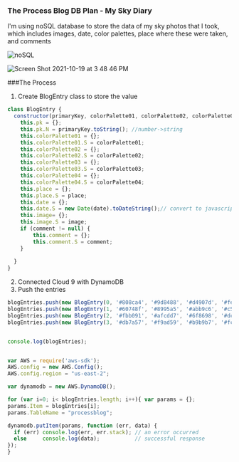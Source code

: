 ### The Process Blog DB Plan - My Sky Diary

I'm using noSQL database to store the data of my sky photos that I took, which includes images, date, color palettes, place where these were taken, and comments

![noSQL](https://user-images.githubusercontent.com/86972559/138000480-29979e8f-2d15-438a-a6a2-6b36bb04ae03.png)

![Screen Shot 2021-10-19 at 3 48 46 PM](https://user-images.githubusercontent.com/86972559/138000505-64609b3f-2404-4fc4-9add-7231dbe703d9.png)


###The Process
1. Create BlogEntry class to store the value
```js
class BlogEntry {
  constructor(primaryKey, colorPalette01, colorPalette02, colorPalette03, colorPalette04, place, date, image, comment) {
    this.pk = {};
    this.pk.N = primaryKey.toString(); //number->string
    this.colorPalette01 = {};
    this.colorPalette01.S = colorPalette01;
    this.colorPalette02 = {};
    this.colorPalette02.S = colorPalette02;
    this.colorPalette03 = {};
    this.colorPalette03.S = colorPalette03;
    this.colorPalette04 = {};
    this.colorPalette04.S = colorPalette04;
    this.place = {};
    this.place.S = place;
    this.date = {}; 
    this.date.S = new Date(date).toDateString();// convert to javascript date format
    this.image= {};
    this.image.S = image;
    if (comment != null) {
        this.comment = {};
        this.comment.S = comment; 
    }
    
  }
}
```

2. Connected Cloud 9 with DynamoDB
3. Push the entries
```js
blogEntries.push(new BlogEntry(0, '#808ca4', '#9d8488', '#d4907d', '#fea67a', 'Tokyo,Japan', 'March 13, 2021', 'https://drive.google.com/drive/u/0/folders/1KRGQ93NGK9PMdQ_bhDOWO-eoeZLjdSIc', 'on the way to home after working!'))
blogEntries.push(new BlogEntry(1, '#60748f', '#8995a5', '#abb9c6', '#c5d0d4', 'Tokyo,Japan', 'April 08, 2021', 'https://drive.google.com/drive/u/0/folders/1KRGQ93NGK9PMdQ_bhDOWO-eoeZLjdSIc', 'Heading back to Korea after family trip'))
blogEntries.push(new BlogEntry(2, '#fbb091', '#afcdd7', '#6f8698', '#dcd1b5', 'Tokyo,Japan', 'May 05, 2021', 'https://drive.google.com/drive/u/0/folders/1KRGQ93NGK9PMdQ_bhDOWO-eoeZLjdSIc'))
blogEntries.push(new BlogEntry(3, '#db7a57', '#f9ad59', '#b9b9b7', '#fcb479', 'Tokyo,Japan', 'May 10, 2021', 'https://drive.google.com/drive/u/0/folders/1KRGQ93NGK9PMdQ_bhDOWO-eoeZLjdSIc'))


console.log(blogEntries);


var AWS = require('aws-sdk');
AWS.config = new AWS.Config();
AWS.config.region = "us-east-2";

var dynamodb = new AWS.DynamoDB();

for (var i=0; i< blogEntries.length; i++){ var params = {};
params.Item = blogEntries[i]; 
params.TableName = "processblog";

dynamodb.putItem(params, function (err, data) {
  if (err) console.log(err, err.stack); // an error occurred
  else     console.log(data);           // successful response
});
}
```

